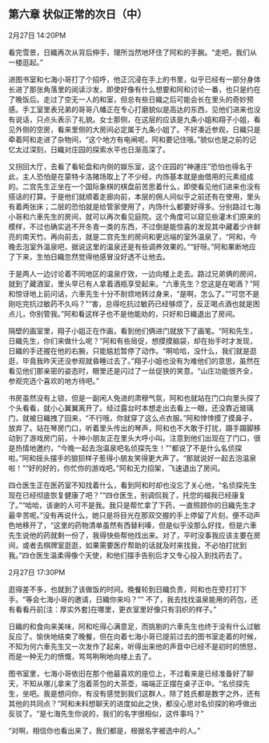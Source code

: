 ## 第六章 状似正常的次日（中）
2月27日 14:20PM

看完雪景，日織再次从背后伸手，理所当然地环住了阿和的手腕。“走吧，我们从一楼逛起。”

进图书室和七海小哥打了个招呼，他正沉浸在手上的书里，似乎已经有一部分身体长进了那张角落里的阅读沙发，即使好像有什么想要和阿和讨论一番，也只是约在了晚饭后。走过了空无一人的和室，但总有些日織之后可能会长在里头的奇妙预感。手工室里表兄弟的哥哥八幡正在专心打磨貌似是高达的东西，见他们进来也没有说话，只点头表示了礼貌。女士那侧，在这层的应该是九条小姐和翔子小姐，看见外侧的空房，看来里侧的大房间必定属于九条小姐了。不好凑近参观，日織只是牵着阿和走进了杂物间，“这个地方有电闸呢，阿和要记住哦。”貌似也是之前的记忆太过深刻，日織对庄园的探索水平也日渐高深了。

又拐回大厅，去看了看轮盘和内侧的娱乐室，这个庄园的“神運庄”恐怕也得名于此，主人恐怕是在蒙特卡洛赌场取上了不少经，内饰基本就是由借用的元素组成的。二宫先生正坐在一个国际象棋的棋盘前苦思着什么，即使看见他们进来也没有搭话的打算。于是他们就顺着走廊向前，本层的佣人间似乎之前还有在使用，里头有着两张床；二层的恐怕就是给管家使用了，内饰什么都要好得多。分别路过七海小哥和六車先生的房间，就可以再次看见庭院。这个角度可以窥见些灌木们原来的模样，不过也确实逃不开冬青一类的东西，不过倒是能惊喜的发现其中藏着少许鲜亮的南天竹。再向前去，就是二宫先生的房间和更远端的室外温泉了，“阿和，今晚去泡室外温泉吧，据说这里的温泉还是有些调养效果的。”“好呀。”阿和果断地应了下来，生怕日織忽然觉得他感冒没好透不让他去。

于是两人一边讨论着不同地区的温泉疗效，一边向楼上走去。路过兄弟俩的房间，就到了藏酒室，里头早已有人拿着酒瓶享受起来。“六車先生？您这是在喝酒？”阿和惊讶地上前问话，六車先生十分不耐烦地转过身来，“是啊，怎么了。”“可您不是刚吃完抗过敏药不久吗？”“害，总得吃抗过敏药已经够烦了，反正喝点酒也就是困点儿，你别管我。”阿和看这样子也不是他能劝的，只好和日織退出了房间。

隔壁的画室里，翔子小姐正在作画，看到他们俩进门就放下了画笔。“阿和先生，日織先生，你们来做什么呢？”阿和有些局促，想摸摸脑袋，却在抬手时才发现，日織的手还握在他的右腕，只能尴尬暂停了动作。“啊哈哈，没什么，我们就是逛逛，毕竟我昨天还没参观就昏睡过去了。”翔子小姐也没有为难他们的意思，虽然在看见他们那亲密的姿态时，眼里还是闪过了一丝促狭的笑意。“山庄功能很齐全，参观完选个喜欢的地方待吧。”

书房虽然没有上锁，但是一副闲人免进的肃穆气氛，阿和也就站在门口向里头探了个头看看，就小心翼翼离开了。经过露台时本想走出去看上一眼，还没靠近玻璃门，就被日織拽了回来，“不行哦，你就穿了这么点衣服。”阿和悻悻摸了摸鼻子，放弃了。站在琴房门口，听着里头传出的琴声，阿和也不大敢于打扰，蹑手蹑脚移动到了游戏房门前，十神小朋友正在里头大呼小叫。注意到他们出现在了门口，很是热情地邀约，“今晚一起去泡温泉吧名侦探先生！”“都说了不是什么名侦探啦。”阿和摇头摆手的狼狈样子惹得小朋友笑得更大声了。“那就说好一起去泡温泉啦！”“好的好的，你忙你的游戏吧。”阿和无力招架，飞速退出了房间。

四仓医生正在医药室不知找着什么，看到阿和时却也没忘了关心他，“名侦探先生现在已经彻底恢复健康了吧？”“四仓医生，别调侃我了，托您的福我已经康复了。”“哈哈，该谢的人可不是我。我只是帮忙拿了下药，一直照顾你的日織先生才最辛苦呢。”没有再说什么，她只是将目光在那双交握的手上停留了片刻，便不动声色地移开了，“这里的药物清单虽然有西替利嗪，但是似乎没那么好找，但是六車先生说他的药就剩一份了，我得快些帮他找出来。对了，平时没事我应该主要在房间，或者去棋牌室逛逛，如果需要医疗帮助的话就及时来找我，不必怕打扰到我。”四仓医生温柔得像个天使，和他们摆手告别后才又专心投入到找药去了。

2月27日 17:30PM

逛得差不多，也就到了该做饭的时间。晚餐轮到日織负责，阿和也在旁打打下手。“等会七海小哥的邀请，日織你来吗？”“
不了，我去找找温泉能用的药包，还有看看丹前[注：厚实外套]在哪里，更衣室里好像只有羽织的样子。”

日織的和食向来美味，阿和吃得心满意足，而挑剔的六車先生也终于没有什么过敏反应了。愉快地结束了晚餐，但在向着七海小哥已提前过去的图书室走着的时候，不知为何六車先生又一次发作了起来，听得出来他的声音中已经不是初时的愤怒，而是一种无力的愤慨，骂骂咧咧地向楼上去了。

图书室里，七海小哥依旧在那个他最喜欢的座位上，不过看来是已经准备好了聊天，不知从哪儿拿来了泡着茶包的大茶壶，端端正正摆在桌子正中。“名侦探先生，坐吧。我是想问你，有没有感觉到我们这群人，除了姓氏都是数字之外，还有其他的共同点？”阿和未料想聊天的进度如此之快，都没心思对名侦探的称呼做出反驳了。“是七海先生你说的，我们的名字很相似，这件事吗？”

“对啊，相信你也看出来了，我们都是，根据名字被选中的人。”
